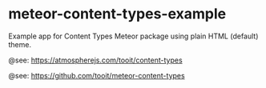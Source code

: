 # meteor-content-types-example

Example app for Content Types Meteor package using plain HTML (default) theme.

@see: https://atmospherejs.com/tooit/content-types

@see: https://github.com/tooit/meteor-content-types
